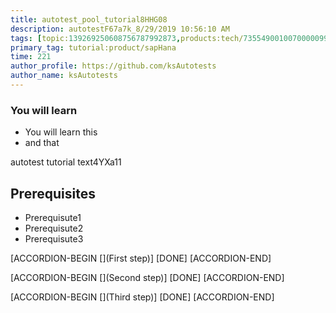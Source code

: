 ```yaml
---
title: autotest_pool_tutorial8HHG08
description: autotestF67a7k_8/29/2019 10:56:10 AM
tags: [topic:139269250608756787992873,products:tech/73554900100700000996,tutorial:experience/advanced]
primary_tag: tutorial:product/sapHana
time: 221
author_profile: https://github.com/ksAutotests
author_name: ksAutotests
---
```

### You will learn
- You will learn this
- and that

autotest tutorial text4YXa11

## Prerequisites
- Prerequisute1
- Prerequisute2
- Prerequisute3

[ACCORDION-BEGIN [](First step)]
[DONE]
[ACCORDION-END]

[ACCORDION-BEGIN [](Second step)]
[DONE]
[ACCORDION-END]

[ACCORDION-BEGIN [](Third step)]
[DONE]
[ACCORDION-END]

